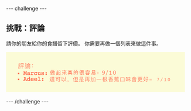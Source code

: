 --- challenge ---

## 挑戰：評論

請你的朋友給你的食譜留下評價。 你需要再做一個列表來做這件事。

![截圖](images/recipe-reviews.png)

--- /challenge ---